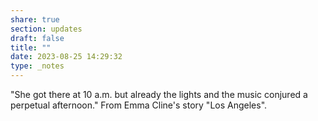 ```yaml
---
share: true
section: updates
draft: false
title: ""
date: 2023-08-25 14:29:32
type: _notes
---
```



"She got there at 10 a.m. but already the lights and the music conjured a perpetual afternoon." From Emma Cline's story "Los Angeles".
